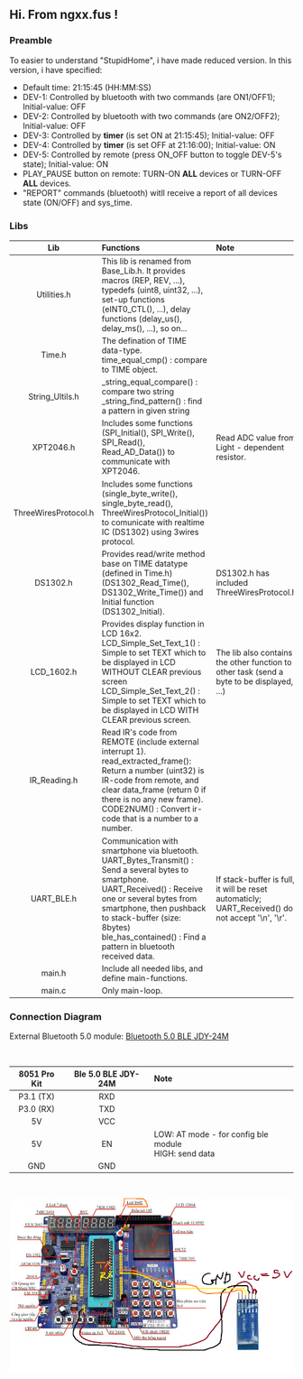 ## Hi. From ngxx.fus !
### Preamble
To easier to understand "StupidHome", i have made reduced version. In this version, i have specified:
+   Default time: 21:15:45 (HH:MM:SS)
+   DEV-1: Controlled by bluetooth with two commands (are ON1/OFF1); Initial-value: OFF
+   DEV-2: Controlled by bluetooth with two commands (are ON2/OFF2); Initial-value: OFF
+   DEV-3: Controlled by **timer** (is set ON at 21:15:45); Initial-value: OFF 
+   DEV-4: Controlled by **timer** (is set OFF at 21:16:00); Initial-value: ON
+   DEV-5: Controlled by remote (press ON_OFF button to toggle DEV-5's state); Initial-value: ON
+   PLAY_PAUSE button on remote: TURN-ON **ALL** devices or TURN-OFF **ALL** devices.
+   "REPORT" commands (bluetooth) witll receive a report of all devices state (ON/OFF) and sys_time.

### Libs
| Lib | Functions | Note |
| :--: | :-- | :-- |
| Utilities.h | This lib is renamed from Base_Lib.h. It provides macros (REP, REV, ...), typedefs (uint8, uint32, ...), set-up functions (eINT0_CTL(), ...), delay functions (delay_us(), delay_ms(), ...), so on... | |
| Time.h | The defination of TIME data-type. <br>time_equal_cmp() : compare to TIME object. | |
| String_Ultils.h |  _string_equal_compare() : compare two string <br>_string_find_pattern() : find a pattern in given string | |
| XPT2046.h | Includes some functions (SPI_Initial(), SPI_Write(), SPI_Read(), Read_AD_Data()) to communicate with XPT2046. | Read ADC value from  Light - dependent resistor. |
| ThreeWiresProtocol.h | Includes some functions (single_byte_write(), single_byte_read(), ThreeWiresProtocol_Initial()) to comunicate with realtime IC (DS1302) using 3wires protocol. | |
| DS1302.h | Provides read/write method base on TIME datatype (defined in Time.h) (DS1302_Read_Time(), DS1302_Write_Time()) and Initial function (DS1302_Initial). | DS1302.h has included ThreeWiresProtocol.h |
| LCD_1602.h | Provides display function in LCD 16x2.<br>LCD_Simple_Set_Text_1() : Simple to set TEXT which to be displayed in LCD WITHOUT CLEAR previous screen<br> LCD_Simple_Set_Text_2() : Simple to set TEXT which to be displayed in LCD WITH CLEAR previous screen. | The lib also contains the other function to other task (send a byte to be displayed, ...)|
| IR_Reading.h | Read IR's code from REMOTE (include external interrupt 1). <br>read_extracted_frame(): Return a number (uint32) is IR-code from remote, and clear data_frame (return 0 if there is no any new frame).<br>CODE2NUM() : Convert ir-code that is a number to a number. | |
| UART_BLE.h | Communication with smartphone via bluetooth.<br>UART_Bytes_Transmit() : Send a several bytes to smartphone.<br> UART_Received() : Receive one or several bytes from smartphone, then pushback to stack-buffer (size: 8bytes)<br> ble_has_contained() : Find a pattern in bluetooth received data.| If stack-buffer is full, it will be reset automaticly; UART_Received() do not accept '\n', '\r'. |
| main.h | Include all needed libs, and define main-functions. | |
| main.c | Only main-loop. | |

### Connection Diagram

External Bluetooth 5.0 module: [Bluetooth 5.0 BLE JDY-24M](https://icdayroi.com/mach-thu-phat-bluetooth-5-0-ble-jdy-24m)

<br>

| 8051 Pro Kit | Ble 5.0 BLE JDY-24M | Note |
| :--: | :--: | :-- |
| P3.1 (TX) | RXD   | |
| P3.0 (RX) | TXD   | |
| 5V   | VCC | |
| 5V   | EN  | LOW: AT mode - for config ble module<br> HIGH: send data |
| GND  | GND | |

<br>

![alt text](https://raw.githubusercontent.com/ngxx-fus/MCU_AT89C52/refs/heads/main/StupidHome-Reduced/image.png)
